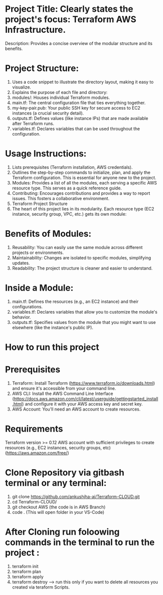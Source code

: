# Project Title: Clearly states the project's focus: Terraform AWS Infrastructure.
Description: Provides a concise overview of the modular structure and its benefits.

# Project Structure:
1. Uses a code snippet to illustrate the directory layout, making it easy to visualize.
2. Explains the purpose of each file and directory:
3. modules/: Houses individual Terraform modules.
4. main.tf: The central configuration file that ties everything together.
5. my-key-pair.pub: Your public SSH key for secure access to EC2 instances (a crucial security detail).
6. outputs.tf: Defines values (like instance IPs) that are made available after Terraform runs.
7. variables.tf: Declares variables that can be used throughout the configuration.

# Usage Instructions:
1. Lists prerequisites (Terraform installation, AWS credentials).
2. Outlines the step-by-step commands to initialize, plan, and apply the Terraform configuration. This is essential for anyone new to the project.
3. Modules: Provides a list of all the modules, each serving a specific AWS resource type. This serves as a quick reference guide.
4. Contributing: Encourages contributions and provides a way to report issues. This fosters a collaborative environment.
5. Terraform Project Structure
6. The heart of this project lies in its modularity. Each resource type (EC2 instance, security group, VPC, etc.) gets its own module:

# Benefits of Modules:
1. Reusability: You can easily use the same module across different projects or environments.
2. Maintainability: Changes are isolated to specific modules, simplifying updates.
3. Readability: The project structure is cleaner and easier to understand.

# Inside a Module:
1. main.tf: Defines the resources (e.g., an EC2 instance) and their configurations.
2. variables.tf: Declares variables that allow you to customize the module's behavior.
3. outputs.tf: Specifies values from the module that you might want to use elsewhere (like the instance's public IP).

# How to run this project 

# Prerequisites
1. Terraform: Install Terraform (https://www.terraform.io/downloads.html) and ensure it's accessible from your command line.
2. AWS CLI: Install the AWS Command Line Interface (https://docs.aws.amazon.com/cli/latest/userguide/gettingstarted_install.html) and configure it with your AWS access key and secret key.
3. AWS Account: You'll need an AWS account to create resources.

# Requirements
Terraform version >= 0.12
AWS account with sufficient privileges to create resources (e.g., EC2 instances, security groups, etc) (https://aws.amazon.com/free/)

# Clone Repository via gitbash terminal or any terminal: 
1. git clone https://github.com/ankushjha-aj/Terraform-CLOUD.git  
2. cd Terraform-CLOUD/
3. git checkout AWS (the code is in AWS Branch)
4. code . (This will open folder in your VS-Code) 

# After Cloning run foloowing commands in the terminal to run the project :
1. terraform init
2. terraform plan
3. terraform apply
4. terraform destroy --> run this only if you want to delete all resources you created via teraform Scripts.
